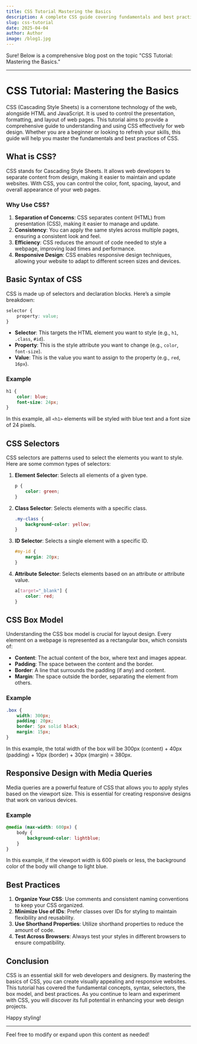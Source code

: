 ```yaml
---
title: CSS Tutorial Mastering the Basics
description: A complete CSS guide covering fundamentals and best practices for effective web design.
slug: css-tutorial
date: 2025-04-04
author: Author 
image: /blog1.jpg
---
```


Sure! Below is a comprehensive blog post on the topic "CSS Tutorial: Mastering the Basics."

---

# CSS Tutorial: Mastering the Basics

CSS (Cascading Style Sheets) is a cornerstone technology of the web, alongside HTML and JavaScript. It is used to control the presentation, formatting, and layout of web pages. This tutorial aims to provide a comprehensive guide to understanding and using CSS effectively for web design. Whether you are a beginner or looking to refresh your skills, this guide will help you master the fundamentals and best practices of CSS.

## What is CSS?

CSS stands for Cascading Style Sheets. It allows web developers to separate content from design, making it easier to maintain and update websites. With CSS, you can control the color, font, spacing, layout, and overall appearance of your web pages.

### Why Use CSS?

1. **Separation of Concerns**: CSS separates content (HTML) from presentation (CSS), making it easier to manage and update.
2. **Consistency**: You can apply the same styles across multiple pages, ensuring a consistent look and feel.
3. **Efficiency**: CSS reduces the amount of code needed to style a webpage, improving load times and performance.
4. **Responsive Design**: CSS enables responsive design techniques, allowing your website to adapt to different screen sizes and devices.

## Basic Syntax of CSS

CSS is made up of selectors and declaration blocks. Here’s a simple breakdown:

```css
selector {
    property: value;
}
```

- **Selector**: This targets the HTML element you want to style (e.g., `h1`, `.class`, `#id`).
- **Property**: This is the style attribute you want to change (e.g., `color`, `font-size`).
- **Value**: This is the value you want to assign to the property (e.g., `red`, `16px`).

### Example

```css
h1 {
    color: blue;
    font-size: 24px;
}
```

In this example, all `<h1>` elements will be styled with blue text and a font size of 24 pixels.

## CSS Selectors

CSS selectors are patterns used to select the elements you want to style. Here are some common types of selectors:

1. **Element Selector**: Selects all elements of a given type.
   ```css
   p {
       color: green;
   }
   ```

2. **Class Selector**: Selects elements with a specific class.
   ```css
   .my-class {
       background-color: yellow;
   }
   ```

3. **ID Selector**: Selects a single element with a specific ID.
   ```css
   #my-id {
       margin: 20px;
   }
   ```

4. **Attribute Selector**: Selects elements based on an attribute or attribute value.
   ```css
   a[target="_blank"] {
       color: red;
   }
   ```

## CSS Box Model

Understanding the CSS box model is crucial for layout design. Every element on a webpage is represented as a rectangular box, which consists of:

- **Content**: The actual content of the box, where text and images appear.
- **Padding**: The space between the content and the border.
- **Border**: A line that surrounds the padding (if any) and content.
- **Margin**: The space outside the border, separating the element from others.

### Example

```css
.box {
    width: 300px;
    padding: 20px;
    border: 5px solid black;
    margin: 15px;
}
```

In this example, the total width of the box will be 300px (content) + 40px (padding) + 10px (border) + 30px (margin) = 380px.

## Responsive Design with Media Queries

Media queries are a powerful feature of CSS that allows you to apply styles based on the viewport size. This is essential for creating responsive designs that work on various devices.

### Example

```css
@media (max-width: 600px) {
    body {
        background-color: lightblue;
    }
}
```

In this example, if the viewport width is 600 pixels or less, the background color of the body will change to light blue.

## Best Practices

1. **Organize Your CSS**: Use comments and consistent naming conventions to keep your CSS organized.
2. **Minimize Use of IDs**: Prefer classes over IDs for styling to maintain flexibility and reusability.
3. **Use Shorthand Properties**: Utilize shorthand properties to reduce the amount of code.
4. **Test Across Browsers**: Always test your styles in different browsers to ensure compatibility.

## Conclusion

CSS is an essential skill for web developers and designers. By mastering the basics of CSS, you can create visually appealing and responsive websites. This tutorial has covered the fundamental concepts, syntax, selectors, the box model, and best practices. As you continue to learn and experiment with CSS, you will discover its full potential in enhancing your web design projects.

Happy styling!

--- 

Feel free to modify or expand upon this content as needed!